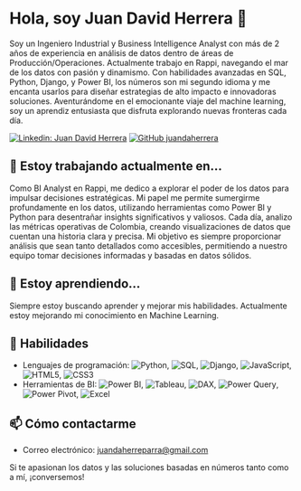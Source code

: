 # Hola, soy Juan David Herrera 👋

Soy un Ingeniero Industrial y Business Intelligence Analyst con más de 2 años de experiencia en análisis de datos dentro de áreas de Producción/Operaciones. Actualmente trabajo en Rappi, navegando el mar de los datos con pasión y dinamismo. Con habilidades avanzadas en SQL, Python, Django, y Power BI, los números son mi segundo idioma y me encanta usarlos para diseñar estrategias de alto impacto e innovadoras soluciones. Aventurándome en el emocionante viaje del machine learning, soy un aprendiz entusiasta que disfruta explorando nuevas fronteras cada día.

[![Linkedin: Juan David Herrera](https://img.shields.io/badge/-JuanDavidHerrera-blue?style=flat-square&logo=Linkedin&logoColor=white&link=https://www.linkedin.com/in/juan-david-herrera/)](https://www.linkedin.com/in/juan-david-herrera/)
[![GitHub juandaherrera](https://img.shields.io/github/followers/juandaherrera?label=followers&style=social)](https://github.com/juandaherrera)

## 🔭 Estoy trabajando actualmente en...

Como BI Analyst en Rappi, me dedico a explorar el poder de los datos para impulsar decisiones estratégicas. Mi papel me permite sumergirme profundamente en los datos, utilizando herramientas como Power BI y Python para desentrañar insights significativos y valiosos. Cada día, analizo las métricas operativas de Colombia, creando visualizaciones de datos que cuentan una historia clara y precisa. Mi objetivo es siempre proporcionar análisis que sean tanto detallados como accesibles, permitiendo a nuestro equipo tomar decisiones informadas y basadas en datos sólidos.

## 🌱 Estoy aprendiendo...

Siempre estoy buscando aprender y mejorar mis habilidades. Actualmente estoy mejorando mi conocimiento en Machine Learning.

## 💼 Habilidades

- Lenguajes de programación: ![Python](https://img.shields.io/badge/-Python-3776AB?logo=python&logoColor=white), ![SQL](https://img.shields.io/badge/-SQL-4479A1?logo=sql&logoColor=white), ![Django](https://img.shields.io/badge/-Django-092E20?logo=django&logoColor=white), ![JavaScript](https://img.shields.io/badge/-JavaScript-F7DF1E?logo=javascript&logoColor=black), ![HTML5](https://img.shields.io/badge/-HTML5-E34F26?logo=html5&logoColor=white), ![CSS3](https://img.shields.io/badge/-CSS3-1572B6?logo=css3&logoColor=white)
- Herramientas de BI: ![Power BI](https://img.shields.io/badge/-PowerBI-F2C811?logo=power-bi&logoColor=black), ![Tableau](https://img.shields.io/badge/-Tableau-E97627?logo=tableau&logoColor=white), ![DAX](https://img.shields.io/badge/-DAX-FF8C00), ![Power Query](https://img.shields.io/badge/-PowerQuery-FF8C00), ![Power Pivot](https://img.shields.io/badge/-PowerPivot-FF8C00), ![Excel](https://img.shields.io/badge/-Excel-217346?logo=microsoft-excel&logoColor=white)

## 📫 Cómo contactarme

- Correo electrónico: [juandaherreparra@gmail.com](mailto:juandaherreparra@gmail.com)

Si te apasionan los datos y las soluciones basadas en números tanto como a mí, ¡conversemos!
